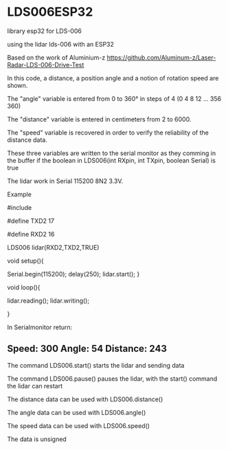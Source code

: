 # LDS006ESP32
library esp32 for LDS-006

using the lidar lds-006 with an ESP32

Based on the work of Aluminium-z https://github.com/Aluminum-z/Laser-Radar-LDS-006-Drive-Test

In this code, a distance, a position angle and a notion of rotation speed are shown.

The "angle" variable is entered from 0 to 360° in steps of 4 (0 4 8 12 ... 356 360)

The "distance" variable is entered in centimeters from 2 to 6000.

The "speed" variable is recovered in order to verify the reliability of the distance data.

These three variables are written to the serial monitor as they comming in the buffer if the boolean in LDS006(int RXpin, int TXpin, boolean Serial) is true

The lidar work in Serial 115200 8N2 3.3V.

Example

#include <LDS006ESP32>

#define TXD2 17

#define RXD2 16

LDS006 lidar(RXD2,TXD2,TRUE)

void setup(){

Serial.begin(115200);
delay(250);
  lidar.start();
}

void loop(){

lidar.reading();
lidar.writing();

}

  In Serialmonitor return:
  
  Speed: 300
  Angle: 54
  Distance: 243
  ------
  The command LDS006.start() starts the lidar and sending data
  
  The command LDS006.pause() pauses the lidar, with the start() command the lidar can restart
  
  The distance data can be used with LDS006.distance()
  
  The angle data can be used with LDS006.angle()
  
  The speed data can be used with LDS006.speed()
  
  The data is unsigned
